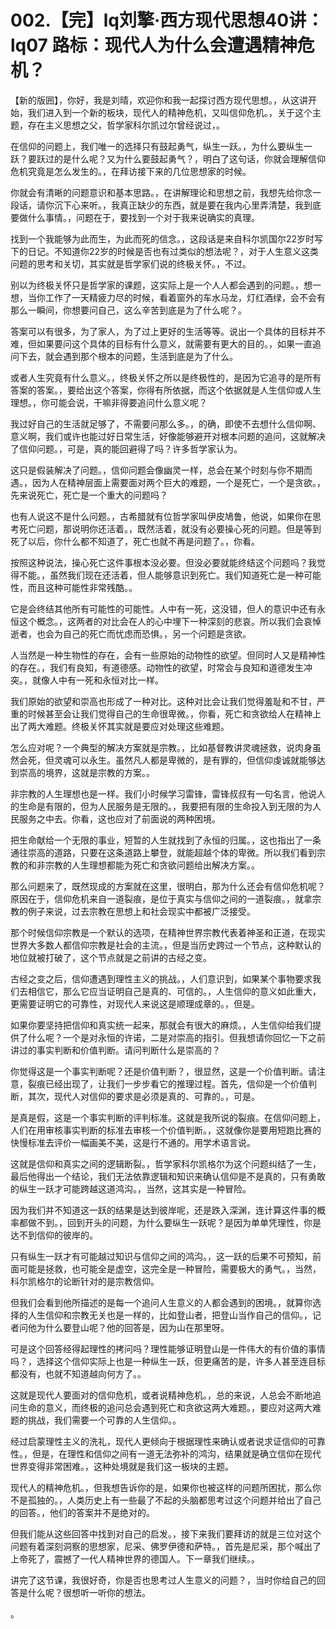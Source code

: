 # 002.【完】lq刘擎·西方现代思想40讲：lq07 路标：现代人为什么会遭遇精神危机？

【新的版囲】，你好，我是刘晴，欢迎你和我一起探讨西方现代思想。，从这讲开始，我们进入到一个新的板块，现代人的精神危机，又叫信仰危机。，关于这个主题，存在主义思想之父，哲学家科尔凯过尔曾经说过，。

在信仰的问题上，我们唯一的选择只有鼓起勇气，纵生一跃。，为什么要纵生一跃？要跃过的是什么呢？又为什么要鼓起勇气？，明白了这句话，你就会理解信仰危机究竟是怎么发生的。，在拜访接下来的几位思想家的时候。

你就会有清晰的问题意识和基本思路。，在讲解理论和思想之前，我想先给你念一段话，请你沉下心来听。，我真正缺少的东西，就是要在我内心里弄清楚，我到底要做什么事情。，问题在于，要找到一个对于我来说确实的真理。

找到一个我能够为此而生，为此而死的信念。，这段话是来自科尔凯国尔22岁时写下的日记。不知道你22岁的时候是否也有过类似的想法呢？，对于人生意义这类问题的思考和关切，其实就是哲学家们说的终极关怀。，不过。

别以为终极关怀只是哲学家的课题，这实际上是一个人人都会遇到的问题。，想一想，当你工作了一天精疲力尽的时候，看着窗外的车水马龙，灯红酒绿，会不会有那么一瞬间，你想要问自己，这么辛苦到底是为了什么呢？。

答案可以有很多，为了家人，为了过上更好的生活等等。说出一个具体的目标并不难，但如果要问这个具体的目标有什么意义，就需要有更大的目的。，如果一直追问下去，就会遇到那个根本的问题，生活到底是为了什么。

或者人生究竟有什么意义。，终极关怀之所以是终极性的，是因为它追寻的是所有答案的答案。，要给出这个答案，你得有所依据，而这个依据就是人生信仰或人生理想。，你可能会说，干嘛非得要追问什么意义呢？

我过好自己的生活就足够了，不需要问那么多。，的确，即使不去想什么信仰啊、意义啊，我们或许也能过好日常生活，好像能够避开对根本问题的追问，这就解决了信仰问题。，可是，真的能回避得了吗？许多哲学家认为。

这只是假装解决了问题。，信仰问题会像幽灵一样，总会在某个时刻与你不期而遇。，因为人在精神层面上需要面对两个巨大的难题，一个是死亡，一个是贪欲。，先来说死亡，死亡是一个重大的问题吗？

也有人说这不是什么问题。，古希腊就有位哲学家叫伊皮鳩鲁，他说，如果你在思考死亡问题，那说明你还活着。，既然活着，就没有必要操心死的问题。但是等到死了以后，你什么都不知道了，死亡也就不再是问题了。，你看。

按照这种说法，操心死亡这件事根本没必要。但没必要就能终结这个问题吗？我觉得不能。，虽然我们现在还活着，但人能够意识到死亡。我们知道死亡是一种可能性，而且这种可能性非常残酷。。

它是会终结其他所有可能性的可能性。人中有一死，这没错，但人的意识中还有永恒这个概念。，这两者的对比会在人的心中埋下一种深刻的悲哀。所以我们会哀悼逝者，也会为自己的死亡而忧虑而恐惧。，另一个问题是贪欲。

人当然是一种生物性的存在，会有一些原始的动物性的欲望。但同时人又是精神性的存在。，我们有良知，有道德感。动物性的欲望，时常会与良知和道德发生冲突。，就像人中有一死和永恒对比一样。

我们原始的欲望和崇高也形成了一种对比。这种对比会让我们觉得羞耻和不甘，严重的时候甚至会让我们觉得自己的生命很卑微。，你看，死亡和贪欲给人在精神上出了两大难题。终极关怀其实就是要应对处理这些难题。

怎么应对呢？一个典型的解决方案就是宗教。，比如基督教讲灵魂拯救，说肉身虽然会死，但灵魂可以永生。虽然凡人都是卑微的，是有罪的，但信仰虔诚就能够达到崇高的境界，这就是宗教的方案。。

非宗教的人生理想也是一样。我们小时候学习雷锋，雷锋叔叔有一句名言，他说人的生命是有限的，但为人民服务是无限的。，我要把有限的生命投入到无限的为人民服务之中去。你看，这也应对了前面说的两种困境。

把生命献给一个无限的事业，短暂的人生就找到了永恒的归属。，这也指出了一条通往崇高的道路，只要在这条道路上攀登，就能超越个体的卑微。所以我们看到宗教的和非宗教的人生理想都能为死亡和贪欲问题给出解决方案。。

那么问题来了，既然现成的方案就在这里，很明白，那为什么还会有信仰危机呢？原因在于，信仰危机来自一道裂痕，是位于真实与信仰之间的一道裂痕。，就拿宗教的例子来说，过去宗教在思想上和社会现实中都被广泛接受。

那个时候信仰宗教是一个默认的选项，在精神世界宗教代表着神圣和正道，在现实世界大多数人都信仰宗教是社会的主流。，但是当历史跨过一个节点，这种默认的地位就被打破了，这个节点就是之前讲的古经之变。

古经之变之后，信仰遭遇到理性主义的挑战。，人们意识到，如果某个事物要求我们去相信它，那么它应当证明自己是真的、可信的。，人生信仰的意义如此重大，更需要证明它的可靠性，对现代人来说这是顺理成章的。，但是。

如果你要坚持把信仰和真实统一起来，那就会有很大的麻烦。，人生信仰给我们提供了什么呢？一个是对永恒的许诺，二是对崇高的指引。但我想请你回忆一下之前讲过的事实判断和价值判断。请问判断什么是崇高的？

你觉得这是一个事实判断呢？还是价值判断？，很显然，这是一个价值判断。请注意，裂痕已经出现了，让我们一步步看它的推理过程。首先，信仰是一个价值判断，其次，现代人对信仰的要求是必须是真的、可靠的。，可是。

是真是假，这是一个事实判断的评判标准。这就是我所说的裂痕。在信仰问题上，人们在用审核事实判断的标准去审核一个价值判断。，这就像你是要用短跑比赛的快慢标准去评价一幅画美不美，这是行不通的。用学术语言说。

这就是信仰和真实之间的逻辑断裂。，哲学家科尔凯格尔为这个问题纠结了一生，最后他得出一个结论，我们无法依靠逻辑和知识来确认信仰是不是真的，只有勇敢的纵生一跃才可能跨越这道鸿沟。，当然，这其实是一种冒险。

因为我们并不知道这一跃的结果是达到彼岸呢，还是跌入深渊，连计算这件事的概率都做不到。，回到开头的问题，为什么要纵生一跃呢？是因为单单凭理性，你是达不到信仰的彼岸的。

只有纵生一跃才有可能越过知识与信仰之间的鸿沟。，这一跃的后果不可预知，前面可能是拯救，也可能全是虚空，这完全是一种冒险，需要极大的勇气。，当然，科尔凯格尔的论断针对的是宗教信仰。

但我们会看到他所描述的是每一个追问人生意义的人都会遇到的困境。，就算你选择的人生信仰和宗教无关也是一样的，比如登山者，把登山当作自己的信仰。，记者问他为什么要登山呢？他的回答是，因为山在那里呀。

可是这个回答经得起理性的拷问吗？理性能够证明登山是一件伟大的有价值的事情吗？，选择这个信仰实际上也是一种纵生一跃，但更痛苦的是，许多人甚至连目标都没有，也就不知道越向何方了。。

这就是现代人要面对的信仰危机，或者说精神危机。，总的来说，人总会不断地追问生命的意义，而终极的追问总会遇到死亡和贪欲这两大难题。，要应对这两大难题的挑战，我们需要一个可靠的人生信仰。。

经过启蒙理性主义的洗礼，现代人更倾向于根据理性来确认或者说求证信仰的可靠性。，但是，在理性和信仰之间有一道无法弥补的鸿沟，结果就是确立信仰在现代世界变得非常困难。，这种处境就是我们这一板块的主题。

现代人的精神危机。，但我想告诉你的是，如果你也被这样的问题所困扰，那么你不是孤独的。，人类历史上有一些最了不起的头脑都思考过这个问题并给出了自己的回答。，他们的答案并不是绝对的。

但我们能从这些回答中找到对自己的启发。，接下来我们要拜访的就是三位对这个问题有着深刻洞察的思想家，尼采、佛罗伊德和萨特。，首先是尼采，那个喊出了上帝死了，震撼了一代人精神世界的德国人。下一章我们继续。。

讲完了这节课，我很好奇，你是否也思考过人生意义的问题？，当时你给自己的回答是什么呢？很想听一听你的想法。

。